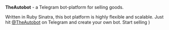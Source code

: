 **TheAutobot** - a Telegram bot-platform for selling goods.

Written in Ruby Sinatra, this bot platform is highly flexible and scalable.
Just hit [@TheAutobot](http://google.com) on Telegram and create your own bot. Start selling )
